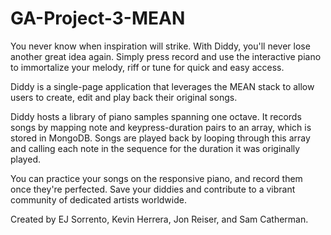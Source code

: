 # GA-Project-3-MEAN

You never know when inspiration will strike. With Diddy, you'll never lose another great idea again. Simply press record and use the interactive piano to immortalize your melody, riff or tune for quick and easy access.

Diddy is a single-page application that leverages the MEAN stack to allow users to create, edit and play back their original songs.

Diddy hosts a library of piano samples spanning one octave. It records songs by mapping note and keypress-duration pairs to an array, which is stored in MongoDB. Songs are played back by looping through this array and calling each note in the sequence for the duration it was originally played.

You can practice your songs on the responsive piano, and record them once they're perfected. Save your diddies and contribute to a vibrant community of dedicated artists worldwide.

Created by EJ Sorrento, Kevin Herrera, Jon Reiser, and Sam Catherman.
